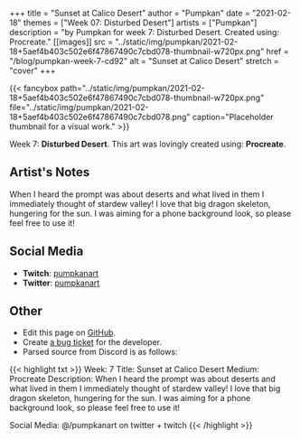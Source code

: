 +++
title =       "Sunset at Calico Desert"
author =      "Pumpkan"
date =        "2021-02-18"
themes =      ["Week 07: Disturbed Desert"]
artists =     ["Pumpkan"]
description = "by Pumpkan for week 7: Disturbed Desert. Created using: Procreate."
[[images]]
              src = "../static/img/pumpkan/2021-02-18+5aef4b403c502e6f47867490c7cbd078-thumbnail-w720px.png"
              href = "/blog/pumpkan-week-7-cd92"
              alt = "Sunset at Calico Desert"
              stretch = "cover"
+++


{{< fancybox path="../static/img/pumpkan/2021-02-18+5aef4b403c502e6f47867490c7cbd078-thumbnail-w720px.png" file="../static/img/pumpkan/2021-02-18+5aef4b403c502e6f47867490c7cbd078.png" caption="Placeholder thumbnail for a visual work." >}}


Week 7: **Disturbed Desert**. This art was lovingly created using: **Procreate**.

## Artist's Notes

When I heard the prompt was about deserts and what lived in them I immediately thought of stardew valley! I love that big dragon skeleton, hungering for the sun. I was aiming for a phone background look, so please feel free to use it!

## Social Media

- **Twitch**: <a href='https://twitch.tv/pumpkanart' target='_blank'>pumpkanart</a>
- **Twitter**: <a href='https://twitter.com/pumpkanart' target='_blank'>pumpkanart</a>

## Other

- Edit this page on [GitHub](https://github.com/teaminkling/web-refresh/edit/main/content/blog/pumpkan-week-7-cd92.md).
- Create [a bug ticket](https://github.com/teaminkling/web-refresh/issues/new?assignees=&labels=bug&template=problem-report.md&title=) for the developer.
- Parsed source from Discord is as follows:

{{< highlight txt >}}
Week: 7
Title:  Sunset at Calico Desert
Medium: Procreate 
Description: When I heard the prompt was about deserts and what lived in them I immediately thought of stardew valley! I love that big dragon skeleton, hungering for the sun. I was aiming for a phone background look, so please feel free to use it! 

Social Media: @/pumpkanart on twitter + twitch
{{< /highlight >}}